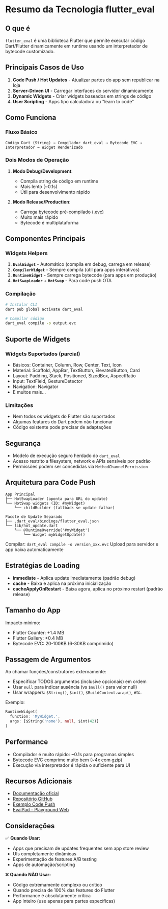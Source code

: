 # Resumo da Tecnologia flutter_eval

## O que é

`flutter_eval` é uma biblioteca Flutter que permite executar código Dart/Flutter dinamicamente em runtime usando um interpretador de bytecode customizado.

## Principais Casos de Uso

1. **Code Push / Hot Updates** - Atualizar partes do app sem republicar na loja
2. **Server-Driven UI** - Carregar interfaces do servidor dinamicamente
3. **Dynamic Widgets** - Criar widgets baseados em strings de código
4. **User Scripting** - Apps tipo calculadora ou "learn to code"

## Como Funciona

### Fluxo Básico

```
Código Dart (String) → Compilador dart_eval → Bytecode EVC → Interpretador → Widget Renderizado
```

### Dois Modos de Operação

1. **Modo Debug/Development**:
   - Compila string de código em runtime
   - Mais lento (~0.1s)
   - Útil para desenvolvimento rápido

2. **Modo Release/Production**:
   - Carrega bytecode pré-compilado (.evc)
   - Muito mais rápido
   - Bytecode é multiplataforma

## Componentes Principais

### Widgets Helpers

1. **`EvalWidget`** - Automático (compila em debug, carrega em release)
2. **`CompilerWidget`** - Sempre compila (útil para apps interativos)
3. **`RuntimeWidget`** - Sempre carrega bytecode (para apps em produção)
4. **`HotSwapLoader`** + **`HotSwap`** - Para code push OTA

### Compilação

```bash
# Instalar CLI
dart pub global activate dart_eval

# Compilar código
dart_eval compile -o output.evc
```

## Suporte de Widgets

### Widgets Suportados (parcial)
- Básicos: Container, Column, Row, Center, Text, Icon
- Material: Scaffold, AppBar, TextButton, ElevatedButton, Card
- Layout: Padding, Stack, Positioned, SizedBox, AspectRatio
- Input: TextField, GestureDetector
- Navigation: Navigator
- E muitos mais...

### Limitações
- Nem todos os widgets do Flutter são suportados
- Algumas features do Dart podem não funcionar
- Código existente pode precisar de adaptações

## Segurança

- Modelo de execução seguro herdado do `dart_eval`
- Acesso restrito a filesystem, network e APIs sensíveis por padrão
- Permissões podem ser concedidas via `MethodChannelPermission`

## Arquitetura para Code Push

```
App Principal
├── HotSwapLoader (aponta para URL do update)
└── HotSwap widgets (ID: #myWidget)
    └── childBuilder (fallback se update falhar)

Pacote de Update Separado
├── .dart_eval/bindings/flutter_eval.json
└── lib/hot_update.dart
    └── @RuntimeOverride('#myWidget')
        └── Widget myWidgetUpdate()
```

Compilar: `dart_eval compile -o version_xxx.evc`
Upload para servidor e app baixa automaticamente

## Estratégias de Loading

- **immediate** - Aplica update imediatamente (padrão debug)
- **cache** - Baixa e aplica na próxima inicialização
- **cacheApplyOnRestart** - Baixa agora, aplica no próximo restart (padrão release)

## Tamanho do App

Impacto mínimo:
- Flutter Counter: +1.4 MB
- Flutter Gallery: +0.4 MB
- Bytecode EVC: 20-100KB (6-30KB comprimido)

## Passagem de Argumentos

Ao chamar funções/construtores externamente:
- Especificar TODOS argumentos (inclusive opcionais) em ordem
- Usar `null` para indicar ausência (vs `$null()` para valor null)
- Usar wrappers: `$String()`, `$int()`, `$BuildContext.wrap()`, etc.

Exemplo:
```dart
RuntimeWidget(
  function: 'MyWidget.',
  args: [$String('nome'), null, $int(42)]
)
```

## Performance

- Compilador é muito rápido: ~0.1s para programas simples
- Bytecode EVC comprime muito bem (~4x com gzip)
- Execução via interpretador é rápida o suficiente para UI

## Recursos Adicionais

- [Documentação oficial](https://pub.dev/packages/flutter_eval)
- [Repositório GitHub](https://github.com/ethanblake4/flutter_eval)
- [Exemplo Code Push](https://github.com/ethanblake4/flutter_eval/tree/master/examples/code_push_app)
- [EvalPad - Playground Web](https://ethanblake.xyz/evalpad)

## Considerações

✅ **Quando Usar:**
- Apps que precisam de updates frequentes sem app store review
- UIs completamente dinâmicas
- Experimentação de features A/B testing
- Apps de automação/scripting

❌ **Quando NÃO Usar:**
- Código extremamente complexo ou crítico
- Quando precisa de 100% das features do Flutter
- Performance é absolutamente crítica
- App inteiro (use apenas para partes específicas)
